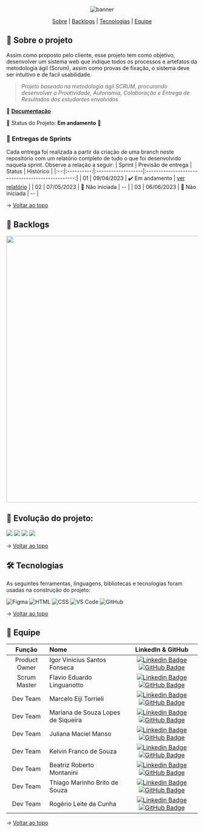 <span id="topo">
<div align="center">
    
![banner](https://github.com/TerraSoftwarehouse/Projeto-Treinamento-Scrum/blob/master/imagens/CAPA.jpg?raw=true)
</div>
    
<p align="center">
    <a href="#sobre">Sobre</a>  |  
    <a href="#backlogs">Backlogs</a>  |  
    <a href="#tecnologias">Tecnologias</a>  |  
    <a href="#equipe">Equipe</a>
</p>    
    
<span id="sobre">
    
## :bookmark_tabs: Sobre o projeto
Assim como proposto pelo cliente, esse projeto tem como objetivo, desenvolver  um  sistema  web que  indique  todos  os  processos  e  artefatos  da  metodologia  ágil (Scrum), assim como provas de fixação, o sistema deve ser intuitivo e de facil usabilidade.

> _Projeto baseado na metodologia ágil SCRUM, procurando desenvolver a Proatividade, Autonomia, Colaboração e Entrega de Resultados dos estudantes envolvidos_
    

:pushpin: <a href="https://github.com/TerraSoftwarehouse/Documentacao" class="botao" target="_blank"><strong>Documentação</strong></a>   

:pushpin: Status do Projeto: **Em andamento** 🚧

### 🏁 Entregas de Sprints
Cada entrega foi realizada a partir da criação de uma branch neste repositório com um relatório completo de tudo o que foi desenvolvido naquela sprint. Observe a relação a seguir:
| Sprint | Previsão de entrega | Status           | Histórico |
|:--:|:----------:|:-------------------|:-------------------------------------------------:|
| 01 | 09/04/2023 | ✔️ Em andamento    |  [ver relatório](https://github.com/TerraSoftwarehouse/Sprint01) |
| 02 | 07/05/2023 | 🛑 Não iniciada    | -- |
| 03 | 06/06/2023 | 🛑 Não iniciada    | -- |


→ [Voltar ao topo](#topo)

<span id="backlogs">

## :dart: Backlogs
<img src="https://github.com/linguanotto/projetoScrumFatec/blob/Master/imagens/Backlog.jpg" height = 700 />     

<span id="evolução">

## 📅 Evolução do projeto:

<img src="https://github.com/TerraSoftwarehouse/Projeto-Treinamento-Scrum/blob/master/imagens/wireframe-b.gif" /> 
<img src="https://github.com/TerraSoftwarehouse/Projeto-Treinamento-Scrum/blob/master/imagens/site-v1-b.gif" /> 
<img src="https://github.com/TerraSoftwarehouse/Projeto-Treinamento-Scrum/blob/master/imagens/site-v2-b.gif" /> 
<img src="https://github.com/TerraSoftwarehouse/Projeto-Treinamento-Scrum/blob/master/imagens/site-v4-b.gif" /> 

→ [Voltar ao topo](#topo)
    
<span id="tecnologias">

## 🛠️ Tecnologias

As seguintes ferramentas, linguagens, bibliotecas e tecnologias foram usadas na construção do projeto:

<img src="https://img.shields.io/badge/Figma-CED4DA?style=for-the-badge&logo=figma&logoColor=DC143C" alt="Figma" /> 
<img src="https://img.shields.io/badge/HTML5-CED4DA?style=for-the-badge&logo=html5&logoColor=E34F26" alt="HTML" /> 
<img src="https://img.shields.io/badge/CSS3-CED4DA?style=for-the-badge&logo=css3&logoColor=1572B6" alt="CSS" /> 
<img src="https://img.shields.io/badge/VS_Code-CED4DA?style=for-the-badge&logo=visual%20studio%20code&logoColor=0078D4" alt="VS Code" /> 
<img src="https://img.shields.io/badge/GitHub-CED4DA?style=for-the-badge&logo=github&logoColor=20232A" alt="GitHub" /> 

    
→ [Voltar ao topo](#topo)

<span id="equipe">

## :busts_in_silhouette: Equipe

|    Função     | Nome                                  |                                                                                                                                                      LinkedIn & GitHub                                                                                                                                                      |
| :-----------: | :------------------------------------ | :-------------------------------------------------------------------------------------------------------------------------------------------------------------------------------------------------------------------------------------------------------------------------------------------------------------------------: |
|   Product Owner    | Igor Vinicius Santos Fonseca |           [![Linkedin Badge](https://img.shields.io/badge/Linkedin-blue?style=flat-square&logo=Linkedin&logoColor=white)](https://www.linkedin.com/in/igor-fonseca-84277226a/) [![GitHub Badge](https://img.shields.io/badge/GitHub-111217?style=flat-square&logo=github&logoColor=white)](https://github.com/fonsecaigor)            |
| Scrum Master  | Flavio Eduardo Linguanotto |      [![Linkedin Badge](https://img.shields.io/badge/Linkedin-blue?style=flat-square&logo=Linkedin&logoColor=white)](https://www.linkedin.com/in/flavio-linguanotto-b587361a4/) [![GitHub Badge](https://img.shields.io/badge/GitHub-111217?style=flat-square&logo=github&logoColor=white)](https://github.com/linguanotto)      |
|   Dev Team    | Marcelo Eiji Torrieli                 |   [![Linkedin Badge](https://img.shields.io/badge/Linkedin-blue?style=flat-square&logo=Linkedin&logoColor=white)](https://www.linkedin.com/in/marcelinhonet/) [![GitHub Badge](https://img.shields.io/badge/GitHub-111217?style=flat-square&logo=github&logoColor=white)](https://github.com/marcelinhonet)   |
|   Dev Team    |Mariana de Souza Lopes de Siqueira     |    [![Linkedin Badge](https://img.shields.io/badge/Linkedin-blue?style=flat-square&logo=Linkedin&logoColor=white)]( https://www.linkedin.com/in/mariana-lopes-152493248/) [![GitHub Badge](https://img.shields.io/badge/GitHub-111217?style=flat-square&logo=github&logoColor=white)]()                |
|   Dev Team    |Juliana Maciel Manso                   |      [![Linkedin Badge](https://img.shields.io/badge/Linkedin-blue?style=flat-square&logo=Linkedin&logoColor=white)](https://www.linkedin.com/in/juliana-maciel-manso/) [![GitHub Badge](https://img.shields.io/badge/GitHub-111217?style=flat-square&logo=github&logoColor=white)](https://github.com/Jummanso)      |
| Dev Team |Kelvin Franco de Souza              |  [![Linkedin Badge](https://img.shields.io/badge/Linkedin-blue?style=flat-square&logo=Linkedin&logoColor=white)](https://www.linkedin.com/in/kelvin-franco-81879a26b) [![GitHub Badge](https://img.shields.io/badge/GitHub-111217?style=flat-square&logo=github&logoColor=white)](https://github.com/KelvinFranco-10)| 
| Dev Team |  Beatriz Roberto Montanini  |  [![Linkedin Badge](https://img.shields.io/badge/Linkedin-blue?style=flat-square&logo=Linkedin&logoColor=white)](https://www.linkedin.com/in/beatriz-montanini-b69b451b9/) [![GitHub Badge](https://img.shields.io/badge/GitHub-111217?style=flat-square&logo=github&logoColor=white)](https://github.com/montanini249)| 
| Dev Team | Thiago Marinho Brito de Souza    |  [![Linkedin Badge](https://img.shields.io/badge/Linkedin-blue?style=flat-square&logo=Linkedin&logoColor=white)]() [![GitHub Badge](https://img.shields.io/badge/GitHub-111217?style=flat-square&logo=github&logoColor=white)](https://github.com/Thiagombs23)| 
| Dev Team | Rogério Leite da Cunha    |  [![Linkedin Badge](https://img.shields.io/badge/Linkedin-blue?style=flat-square&logo=Linkedin&logoColor=white)](https://www.linkedin.com/in/rog%C3%A9rio-leite-da-cunha-04b589a1/) [![GitHub Badge](https://img.shields.io/badge/GitHub-111217?style=flat-square&logo=github&logoColor=white)](https://github.com/RogerioCunhaFatec)|     
    
→ [Voltar ao topo](#topo)

